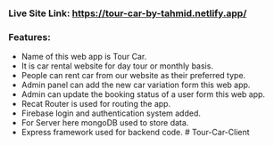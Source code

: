 ### Live Site Link: https://tour-car-by-tahmid.netlify.app/

### Features:
- Name of this web app is Tour Car.
- It is car rental website for day tour or monthly basis.
- People can rent car from our website as their preferred type.
- Admin panel can add the new car variation form this web app.
- Admin can update the booking status of a user form this web app.
- Recat Router is used for routing the app.
- Firebase login and authentication system added.
- For Server here mongoDB used to store data.
- Express framework used for backend code.
#   T o u r - C a r - C l i e n t  
 